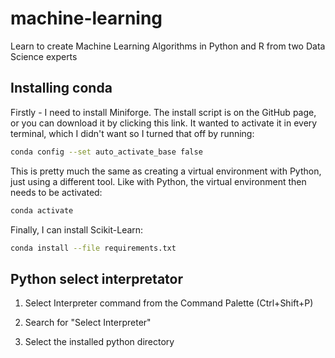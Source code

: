 # machine-learning

Learn to create Machine Learning Algorithms in Python and R from two Data Science experts

## Installing conda

Firstly - I need to install Miniforge. The install script is on the GitHub page, or you can download it by clicking this link. It wanted to activate it in every terminal, which I didn't want so I turned that off by running:

```sh
conda config --set auto_activate_base false
```

This is pretty much the same as creating a virtual environment with Python, just using a different tool. Like with Python, the virtual environment then needs to be activated:

```sh
conda activate
```

Finally, I can install Scikit-Learn:

```sh
conda install --file requirements.txt
```

## Python select interpretator

1. Select Interpreter command from the Command Palette (Ctrl+Shift+P)

2. Search for "Select Interpreter"

3. Select the installed python directory
